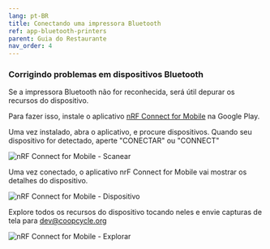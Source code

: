 ```yaml
---
lang: pt-BR
title: Conectando uma impressora Bluetooth
ref: app-bluetooth-printers
parent: Guia do Restaurante
nav_order: 4
---
```


### Corrigindo problemas em dispositivos Bluetooth

Se a impressora Bluetooth não for reconhecida, será útil depurar os recursos do dispositivo.

Para fazer isso, instale o aplicativo [nRF Connect for Mobile](https://play.google.com/store/apps/details?id=no.nordicsemi.android.mcp) na Google Play.

Uma vez instalado, abra o aplicativo, e procure dispositivos.
Quando seu dispositivo for detectado, aperte "CONECTAR" ou "CONNECT"

![nRF Connect for Mobile - Scanear](/assets/images/nrf_connect_scan.png)

Uma vez conectado, o aplicativo nrF Connect for Mobile vai mostrar os detalhes do dispositivo.

![nRF Connect for Mobile - Dispositivo](/assets/images/nrf_connect_device.png)

Explore todos os recursos do dispositivo tocando neles e envie capturas de tela para [dev@coopcycle.org](mailto:dev@coopcycle.org)

![nRF Connect for Mobile - Explorar](/assets/images/nrf_connect_device_unfolded.png)
